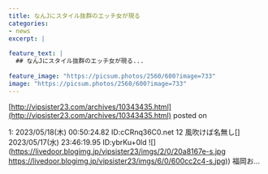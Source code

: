 ```yaml
---
title: なんJにスタイル抜群のエッチ女が現る
categories:
- news
excerpt: |
  
feature_text: |
  ## なんJにスタイル抜群のエッチ女が現る...
  
feature_image: "https://picsum.photos/2560/600?image=733"
image: "https://picsum.photos/2560/600?image=733"
---
```


[http://vipsister23.com/archives/10343435.html](http://vipsister23.com/archives/10343435.html)
posted on 

<!--more-->

1: 2023/05/18(木) 00:50:24.82 ID:cCRnq36C0.net 12 風吹けば名無し[] 2023/05/17(水) 23:46:19.95 ID:ybrKu+0ld ![](https://livedoor.blogimg.jp/vipsister23/imgs/2/0/20a8167e-s.jpg [https://livedoor.blogimg.jp/vipsister23/imgs/6/0/600cc2c4-s.jpg)](https://livedoor.blogimg.jp/vipsister23/imgs/6/0/600cc2c4-s.jpg)) 福岡お...

